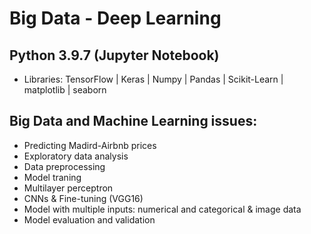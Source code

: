 # Big Data - Deep Learning

## Python 3.9.7 (Jupyter Notebook)

-   Libraries: TensorFlow | Keras | Numpy | Pandas | Scikit-Learn | matplotlib | seaborn

## Big Data and Machine Learning issues:

-   Predicting Madird-Airbnb prices
-   Exploratory data analysis
-   Data preprocessing
-   Model traning
-   Multilayer perceptron
-   CNNs & Fine-tuning (VGG16)
-   Model with multiple inputs: numerical and categorical & image data
-   Model evaluation and validation

